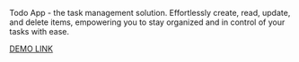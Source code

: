 Todo App - the task management solution. Effortlessly create, read, update, and delete items, empowering you to stay organized and in control of your tasks with ease.

[DEMO LINK](https://bondarenkodmitriy.github.io/React-Todo-Application-with-API/)
